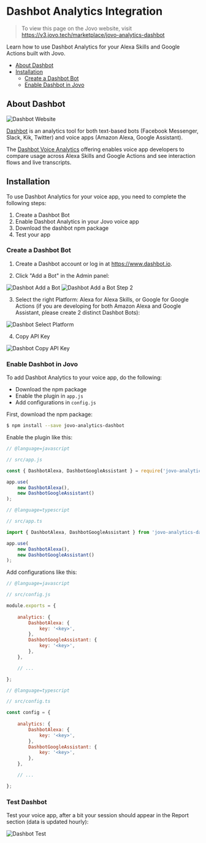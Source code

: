 # Dashbot Analytics Integration

> To view this page on the Jovo website, visit https://v3.jovo.tech/marketplace/jovo-analytics-dashbot

Learn how to use Dashbot Analytics for your Alexa Skills and Google Actions built with Jovo.

* [About Dashbot](#about-dashbot)
* [Installation](#installation)
   * [Create a Dashbot Bot](#create-a-dashbot-bot)
   * [Enable Dashbot in Jovo](#enable-dashbot-in-jovo)


## About Dashbot

![Dashbot Website](./img/dashbot-home.jpg)

[Dashbot](https://www.dashbot.io/) is an analytics tool for both text-based bots (Facebook Messenger, Slack, Kik, Twitter) and voice apps (Amazon Alexa, Google Assistant).

The [Dashbot Voice Analytics](https://www.dashbot.io/voice) offering enables voice app developers to compare usage across Alexa Skills and Google Actions and see interaction flows and live transcripts.

## Installation

To use Dashbot Analytics for your voice app, you need to complete the following steps:

1. Create a Dashbot Bot
2. Enable Dashbot Analytics in your Jovo voice app
3. Download the dashbot npm package
4. Test your app

### Create a Dashbot Bot

1. Create a Dashbot account or log in at https://www.dashbot.io.

2. Click "Add a Bot" in the Admin panel:

![Dashbot Add a Bot](./img/dashbot-add-bot.jpg)
![Dashbot Add a Bot Step 2](./img/dashbot-add-bot2.jpg)

3. Select the right Platform: Alexa for Alexa Skills, or Google for Google Actions (if you are developing for both Amazon Alexa and Google Assistant, please create 2 distinct Dashbot Bots):

![Dashbot Select Platform](./img/dashbot-select-platform.jpg)

4. Copy API Key

![Dashbot Copy API Key](./img/dashbot-api-key.jpg)

### Enable Dashbot in Jovo

To add Dashbot Analytics to your voice app, do the following:

* Download the npm package
* Enable the plugin in `app.js`
* Add configurations in `config.js`

First, download the npm package:

```sh
$ npm install --save jovo-analytics-dashbot
```

Enable the plugin like this:

```javascript
// @language=javascript

// src/app.js

const { DashbotAlexa, DashbotGoogleAssistant } = require('jovo-analytics-dashbot');

app.use(
    new DashbotAlexa(),
    new DashbotGoogleAssistant()
);

// @language=typescript

// src/app.ts

import { DashbotAlexa, DashbotGoogleAssistant } from 'jovo-analytics-dashbot';

app.use(
    new DashbotAlexa(),
    new DashbotGoogleAssistant()
);
```

Add configurations like this:

```javascript
// @language=javascript

// src/config.js

module.exports = {
    
    analytics: {
        DashbotAlexa: {
            key: '<key>',
        },
        DashbotGoogleAssistant: {
            key: '<key>',
        },
    },

    // ...

};

// @language=typescript

// src/config.ts

const config = {
    
    analytics: {
        DashbotAlexa: {
            key: '<key>',
        },
        DashbotGoogleAssistant: {
            key: '<key>',
        },
    },

    // ...

};
```

### Test Dashbot

Test your voice app, after a bit your session should appear in the Report section (data is updated hourly):

![Dashbot Test](./img/dashbot-test.jpg)